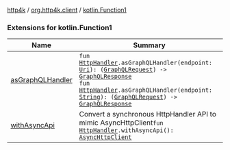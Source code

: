 [http4k](../../index.md) / [org.http4k.client](../index.md) / [kotlin.Function1](./index.md)

### Extensions for kotlin.Function1

| Name | Summary |
|---|---|
| [asGraphQLHandler](as-graph-q-l-handler.md) | `fun `[`HttpHandler`](../../org.http4k.core/-http-handler.md)`.asGraphQLHandler(endpoint: `[`Uri`](../../org.http4k.core/-uri/index.md)`): (`[`GraphQLRequest`](../../org.http4k.graphql/-graph-q-l-request/index.md)`) -> `[`GraphQLResponse`](../../org.http4k.graphql/-graph-q-l-response/index.md)<br>`fun `[`HttpHandler`](../../org.http4k.core/-http-handler.md)`.asGraphQLHandler(endpoint: `[`String`](https://kotlinlang.org/api/latest/jvm/stdlib/kotlin/-string/index.html)`): (`[`GraphQLRequest`](../../org.http4k.graphql/-graph-q-l-request/index.md)`) -> `[`GraphQLResponse`](../../org.http4k.graphql/-graph-q-l-response/index.md) |
| [withAsyncApi](with-async-api.md) | Convert a synchronous HttpHandler API to mimic AsyncHttpClient`fun `[`HttpHandler`](../../org.http4k.core/-http-handler.md)`.withAsyncApi(): `[`AsyncHttpClient`](../-async-http-client/index.md) |
